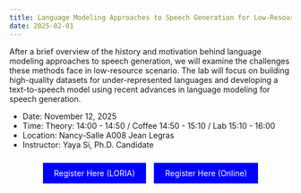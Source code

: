 ```yaml
---
title: Language Modeling Approaches to Speech Generation for Low-Resource Languages
date: 2025-02-01
---
```

After a brief overview of the history and motivation behind language modeling approaches to speech generation, we will examine the challenges these methods face in low-resource scenario. The lab will focus on building high-quality datasets for under-represented languages and developing a text-to-speech model using recent advances in language modeling for speech generation.

- Date: November 12, 2025 
- Time: Theory: 14:00 - 14:50 / Coffee 14:50 - 15:10 / Lab 15:10 - 16:00
- Location: Nancy-Salle A008 Jean Legras
- Instructor: Yaya Si, Ph.D. Candidate
<p align="center">
<a href="https://sondages.inria.fr/index.php/225321?lang=en" style="background-color: blue; color: white; padding: 10px 20px; text-align: center; text-decoration: none; display: inline-block; margin: 10px 5px; cursor: pointer;">Register Here (LORIA)</a>
<a href="https://sondages.inria.fr/index.php/891532?lang=en" style="background-color: blue; color: white; padding: 10px 20px; text-align: center; text-decoration: none; display: inline-block; margin: 10px 5px; cursor: pointer;">Register Here (Online)</a>
</p>
